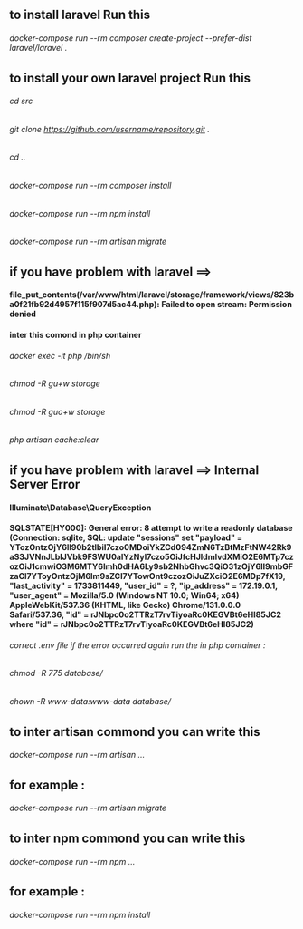 ## to install laravel Run this
######  docker-compose run --rm composer create-project --prefer-dist laravel/laravel .
## to install your own laravel project Run this
######  cd src
######  git clone https://github.com/username/repository.git .
######  cd ..
######  docker-compose run --rm composer install
######  docker-compose run --rm npm install
######  docker-compose run --rm artisan migrate
## if you have problem with laravel ==> 
#### file_put_contents(/var/www/html/laravel/storage/framework/views/823ba0f21fb92d4957f115f907d5ac44.php): Failed to open stream: Permission denied
#### inter this comond in php container 
###### docker exec -it php /bin/sh
###### chmod -R gu+w storage
###### chmod -R guo+w storage
###### php artisan cache:clear
## if you have problem with laravel ==> Internal Server Error
#### Illuminate\Database\QueryException
#### SQLSTATE[HY000]: General error: 8 attempt to write a readonly database (Connection: sqlite, SQL: update "sessions" set "payload" = YTozOntzOjY6Il90b2tlbiI7czo0MDoiYkZCd094ZmN6TzBtMzFtNW42Rk9aS3JVNnJLblJVbk9FSWU0alYzNyI7czo5OiJfcHJldmlvdXMiO2E6MTp7czozOiJ1cmwiO3M6MTY6Imh0dHA6Ly9sb2NhbGhvc3QiO31zOjY6Il9mbGFzaCI7YToyOntzOjM6Im9sZCI7YTowOnt9czozOiJuZXciO2E6MDp7fX19, "last_activity" = 1733811449, "user_id" = ?, "ip_address" = 172.19.0.1, "user_agent" = Mozilla/5.0 (Windows NT 10.0; Win64; x64) AppleWebKit/537.36 (KHTML, like Gecko) Chrome/131.0.0.0 Safari/537.36, "id" = rJNbpc0o2TTRzT7rvTiyoaRc0KEGVBt6eHI85JC2 where "id" = rJNbpc0o2TTRzT7rvTiyoaRc0KEGVBt6eHI85JC2)
###### correct .env file if the error occurred again run the in php container : 
###### chmod -R 775 database/
###### chown -R www-data:www-data database/

## to inter artisan commond you can write this
###### docker-compose run --rm artisan ...
## for example : 
###### docker-compose run --rm artisan migrate

## to inter npm commond you can write this
###### docker-compose run --rm npm ...
## for example : 
###### docker-compose run --rm npm install
